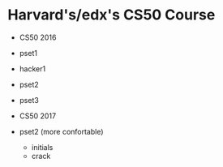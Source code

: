 # Harvard's/edx's CS50 Course

- CS50 2016
 - pset1
 - hacker1
 - pset2
 - pset3
 
- CS50 2017
 - pset2 (more confortable)
   - initials
   -  crack
